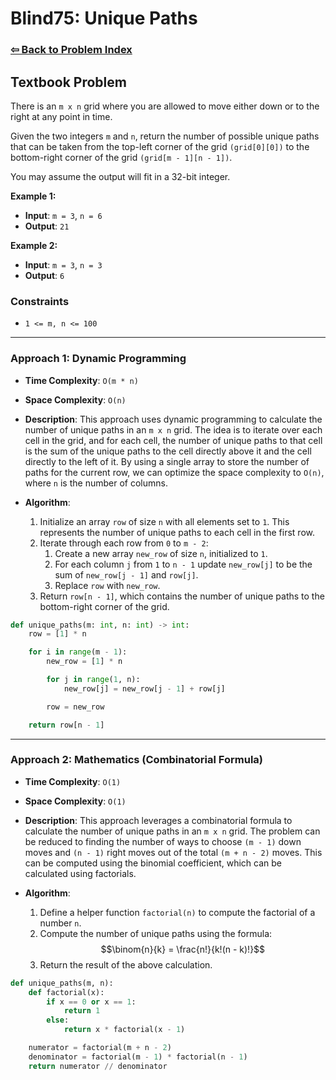 # Blind75: Unique Paths

### [⇦ Back to Problem Index](../../index.md)

## Textbook Problem

There is an `m x n` grid where you are allowed to move either down or to the right at any point in time.

Given the two integers `m` and `n`, return the number of possible unique paths that can be taken from the top-left corner of the grid `(grid[0][0])` to the bottom-right corner of the grid `(grid[m - 1][n - 1])`.

You may assume the output will fit in a 32-bit integer.

**Example 1:**

-   **Input**: `m = 3`, `n = 6`
-   **Output**: `21`

**Example 2:**

-   **Input**: `m = 3`, `n = 3`
-   **Output**: `6`

### Constraints

-   `1 <= m, n <= 100`

---

### Approach 1: Dynamic Programming

-   **Time Complexity**: `O(m * n)`
-   **Space Complexity**: `O(n)`
-   **Description**: This approach uses dynamic programming to calculate the number of unique paths in an `m x n` grid. The idea is to iterate over each cell in the grid, and for each cell, the number of unique paths to that cell is the sum of the unique paths to the cell directly above it and the cell directly to the left of it. By using a single array to store the number of paths for the current row, we can optimize the space complexity to `O(n)`, where `n` is the number of columns.
-   **Algorithm**:

    1. Initialize an array `row` of size `n` with all elements set to `1`. This represents the number of unique paths to each cell in the first row.
    2. Iterate through each row from `0` to `m - 2`:
        1. Create a new array `new_row` of size `n`, initialized to `1`.
        2. For each column `j` from `1` to `n - 1` update `new_row[j]` to be the sum of `new_row[j - 1]` and `row[j]`.
        3. Replace `row` with `new_row`.
    3. Return `row[n - 1]`, which contains the number of unique paths to the bottom-right corner of the grid.

```python
def unique_paths(m: int, n: int) -> int:
    row = [1] * n

    for i in range(m - 1):
        new_row = [1] * n

        for j in range(1, n):
            new_row[j] = new_row[j - 1] + row[j]

        row = new_row

    return row[n - 1]
```

---

### Approach 2: Mathematics (Combinatorial Formula)

-   **Time Complexity**: `O(1)`
-   **Space Complexity**: `O(1)`
-   **Description**: This approach leverages a combinatorial formula to calculate the number of unique paths in an `m x n` grid. The problem can be reduced to finding the number of ways to choose `(m - 1)` down moves and `(n - 1)` right moves out of the total `(m + n - 2)` moves. This can be computed using the binomial coefficient, which can be calculated using factorials.
-   **Algorithm**:

    1. Define a helper function `factorial(n)` to compute the factorial of a number `n`.
    2. Compute the number of unique paths using the formula:
       $$\binom{n}{k} = \frac{n!}{k!(n - k)!}$$
    3. Return the result of the above calculation.

```python
def unique_paths(m, n):
    def factorial(x):
        if x == 0 or x == 1:
            return 1
        else:
            return x * factorial(x - 1)

    numerator = factorial(m + n - 2)
    denominator = factorial(m - 1) * factorial(n - 1)
    return numerator // denominator
```
